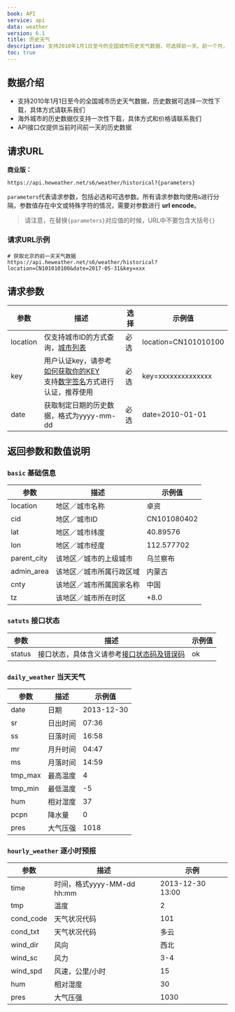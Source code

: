 ```yaml
---
book: API
service: api
data: weather
version: 6.1
title: 历史天气
description: 支持2010年1月1日至今的全国城市历史天气数据，可选择前一天、前一个月，全部历史数据可选择一次性下载，具体方式请联系我们
toc: true
---
```


##  数据介绍
- 支持2010年1月1日至今的全国城市历史天气数据，历史数据可选择一次性下载，具体方式请联系我们
- 海外城市的历史数据仅支持一次性下载，具体方式和价格请联系我们
- API接口仅提供当前时间前一天的历史数据

##   请求URL
**商业版：**
```
https://api.heweather.net/s6/weather/historical?{parameters}
```
`parameters`代表请求参数，包括必选和可选参数。所有请求参数均使用`&`进行分隔，参数值存在中文或特殊字符的情况，需要对参数进行 **url encode**。

> 请注意，在替换`{parameters}`对应值的时候，URL中不要包含大括号`{}`

### 请求URL示例
```
# 获取北京的前一天天气数据
https://api.heweather.net/s6/weather/historical?location=CN101010100&date=2017-05-31&key=xxx
```

## 请求参数

|参数|描述|选择|示例值|
|---|---|---|---|
|location|仅支持城市ID的方式查询，[城市列表](/docs/refer/city)|必选|location=CN101010100|
|key|用户认证key，请参考[如何获取你的KEY](https://www.heweather.com/support/setup-app-key)<br>支持[数字签名](/docs/refer/sercet-authorization)方式进行认证，推荐使用|必选|key=xxxxxxxxxxxxxx|
|date|获取制定日期的历史数据，格式为yyyy-mm-dd|必选|date=2010-01-01|

##   返回参数和数值说明

### `basic` 基础信息

|参数|描述|示例值 |
|---|---|---|
|location|地区／城市名称|卓资|
|cid|地区／城市ID|CN101080402|
|lat|地区／城市纬度|40.89576|
|lon|地区／城市经度|112.577702|
|parent_city|该地区／城市的上级城市|乌兰察布|
|admin_area|该地区／城市所属行政区域|内蒙古
|cnty|该地区／城市所属国家名称|中国
|tz|该地区／城市所在时区|+8.0|

### `satuts` 接口状态

|参数|描述|示例值|
|---|---|---|
|status|接口状态，具体含义请参考[接口状态码及错误码](/docs/refer/status-code)|ok|

### `daily_weather` 当天天气

|参数|描述|示例值|
|---|---|---|
|date|日期|2013-12-30|
|sr|日出时间|07:36|
|ss|日落时间|16:58|
|mr|月升时间|04:47|
|ms|月落时间|14:59|
|tmp_max|最高温度|4|
|tmp_min|最低温度|-5|
|hum|相对湿度|37|
|pcpn|降水量|0|
|pres|大气压强|1018|

### `hourly_weather` 逐小时预报

|参数|描述|示例|
|---|---|---|
|time|时间，格式yyyy-MM-dd hh:mm|2013-12-30 13:00|
|tmp|温度|2|
|cond_code|天气状况代码|101|
|cond_txt|天气状况代码|多云|
|wind_dir|风向|西北|
|wind_sc|风力|3-4|
|wind_spd|风速，公里/小时|15|
|hum|相对湿度|30|
|pres|大气压强|1030|
